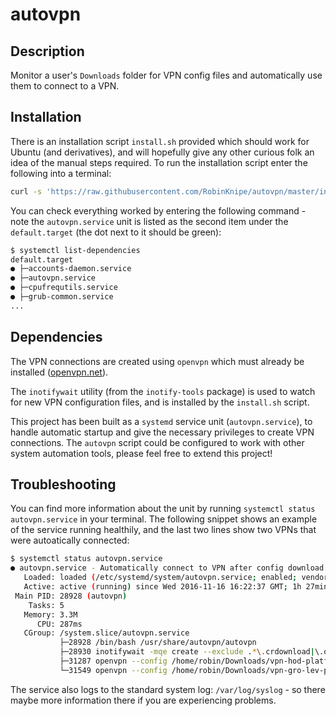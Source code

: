 # autovpn

## Description
Monitor a user's `Downloads` folder for VPN config files and automatically use them to connect to a VPN.

## Installation
There is an installation script `install.sh` provided which should work for Ubuntu (and derivatives), and will hopefully give any other curious folk an idea of the manual steps required.
To run the installation script enter the following into a terminal:
```bash
curl -s 'https://raw.githubusercontent.com/RobinKnipe/autovpn/master/install.sh' | sudo bash -s $HOME
```
You can check everything worked by entering the following command - note the `autovpn.service` unit is listed as the second item under the `default.target` (the dot next to it should be green):
```bash
$ systemctl list-dependencies
default.target
● ├─accounts-daemon.service
● ├─autovpn.service
● ├─cpufrequtils.service
● ├─grub-common.service
...
```

## Dependencies
The VPN connections are created using `openvpn` which must already be installed ([openvpn.net](http://openvpn.net)).

The `inotifywait` utility (from the `inotify-tools` package) is used to watch for new VPN configuration files, and is installed by the `install.sh` script.

This project has been built as a `systemd` service unit (`autovpn.service`), to handle automatic startup and give the necessary privileges to create VPN connections. The `autovpn` script could be configured to work with other system automation tools, please feel free to extend this project!

## Troubleshooting
You can find more information about the unit by running `systemctl status autovpn.service` in your terminal. The following snippet shows an example of the service running healthily, and the last two lines show two VPNs that were autoatically connected:
```bash
$ systemctl status autovpn.service
● autovpn.service - Automatically connect to VPN after config download
   Loaded: loaded (/etc/systemd/system/autovpn.service; enabled; vendor preset: enabled)
   Active: active (running) since Wed 2016-11-16 16:22:37 GMT; 1h 27min ago
 Main PID: 28928 (autovpn)
    Tasks: 5
   Memory: 3.3M
      CPU: 287ms
   CGroup: /system.slice/autovpn.service
           ├─28928 /bin/bash /usr/share/autovpn/autovpn
           ├─28930 inotifywait -mqe create --exclude .*\.crdownload|\.org\.chromium\.Chromium\..* /home/robin/Downloads
           ├─31287 openvpn --config /home/robin/Downloads/vpn-hod-platform-dev-20161116-1659.ovpn
           └─31549 openvpn --config /home/robin/Downloads/vpn-gro-lev-prod-20161116-1700.ovpn
```
The service also logs to the standard system log: `/var/log/syslog` - so there maybe more information there if you are experiencing problems.
